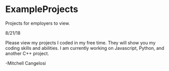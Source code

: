 # ExampleProjects
Projects for employers to view.

8/21/18

Please view my projects I coded in my free time. They will show you my coding skills and abilities.
I am currently working on Javascript, Python, and another C++ project.

-Mitchell Cangelosi

